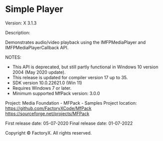 # Simple Player

Version: X 3.1.3

Description:

  Demonstrates audio/video playback using the IMFPMediaPlayer and IMFPMediaPlayerCallback API. 

NOTES: 
 - This API is deprecated, but still partly functional in Windows 10 version 2004 (May 2020 update).
 - This release is updated for compiler version 17 up to 35.
 - SDK version 10.0.22621.0 (Win 11)
 - Requires Windows 7 or later.
 - Minimum supported MfPack version: 3.0.0

Project: Media Foundation - MFPack - Samples
Project location: https://github.com/FactoryXCode/MfPack
                  https://sourceforge.net/projects/MFPack

First release date: 05-07-2020
Final release date: 01-07-2022

Copyright © FactoryX. All rights reserved.